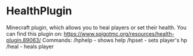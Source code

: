 # HealthPlugin
Minecraft plugin, which allows you to heal players or set their health. 
You can find this plugin on: https://www.spigotmc.org/resources/health-plugin.89063/ 
Commands: 
/hphelp - shows help 
/hpset <hp> <Player> - sets player's hp 
/heal <Player> - heals player 
